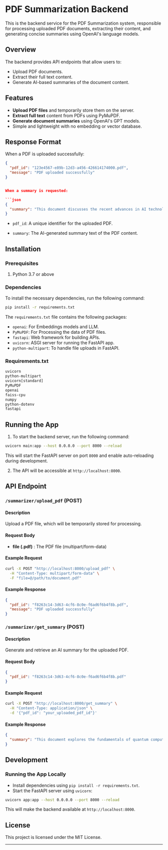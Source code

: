 # PDF Summarization Backend

This is the backend service for the PDF Summarization system, responsible for processing uploaded PDF documents, extracting their content, and generating concise summaries using OpenAI's language models.

## Overview

The backend provides API endpoints that allow users to:

- Upload PDF documents.
- Extract their full text content.
- Generate AI-based summaries of the document content.

## Features

- **Upload PDF files** and temporarily store them on the server.
- **Extract full text** content from PDFs using PyMuPDF.
- **Generate document summaries** using OpenAI's GPT models.
- Simple and lightweight with no embedding or vector database.

## Response Format

When a PDF is uploaded successfully:

```json
{
  "pdf_id": "123e4567-e89b-12d3-a456-426614174000.pdf",
  "message": "PDF uploaded successfully"
}


When a summary is requested:

```json
{
  "summary": "This document discusses the recent advances in AI technology, focusing on natural language processing..."
}

```

- `pdf_id`: A unique identifier for the uploaded PDF.

- `summary`: The AI-generated summary text of the PDF content.



## Installation

### Prerequisites

1. Python 3.7 or above

### Dependencies

To install the necessary dependencies, run the following command:

```bash
pip install -r requirements.txt
```

The `requirements.txt` file contains the following packages:

- `openai`: For Embeddings models and LLM.
- `PyMuPDF`: For Processing the data of PDF files.
- `fastapi`: Web framework for building APIs.
- `uvicorn`: ASGI server for running the FastAPI app.
- `python-multipart`: To handle file uploads in FastAPI.

### Requirements.txt

```txt
uvicorn
python-multipart
uvicorn[standard]
PyMuPDF
openai
faiss-cpu
numpy
python-dotenv
fastapi
```


## Running the App

1. To start the backend server, run the following command:

```bash
uvicorn main:app --host 0.0.0.0 --port 8000 --reload

```

This will start the FastAPI server on port `8000` and enable auto-reloading during development.

2. The API will be accessible at `http://localhost:8000`.

## API Endpoint

### `/summarizer/upload_pdf` (POST)

#### Description

Upload a PDF file, which will be temporarily stored for processing.

#### Request Body

- **file (.pdf)** : The PDF file (multipart/form-data)

#### Example Request

```bash
curl -X POST "http://localhost:8000/upload_pdf" \
  -H "Content-Type: multipart/form-data" \
  -F "file=@/path/to/document.pdf"

```

#### Example Response

```json
{
  "pdf_id": "f8263c14-3d63-4cf6-8c0e-f6ad6f6b4f8b.pdf",
  "message": "PDF uploaded successfully"
}

```

### `/summarizer/get_summary` (POST)

#### Description

Generate and retrieve an AI summary for the uploaded PDF.

#### Request Body
```json
{
  "pdf_id": "f8263c14-3d63-4cf6-8c0e-f6ad6f6b4f8b.pdf"
}

```


#### Example Request

```bash
curl -X POST "http://localhost:8000/get_summary" \
  -H "Content-Type: application/json" \
  -d '{"pdf_id": "your_uploaded_pdf_id"}'

```

#### Example Response

```json
{
  "summary": "This document explores the fundamentals of quantum computing, including key algorithms and potential applications."
}

```

## Development

### Running the App Locally

- Install dependencies using `pip install -r requirements.txt`.
- Start the FastAPI server using `uvicorn`:

```bash
uvicorn app:app --host 0.0.0.0 --port 8000 --reload
```

This will make the backend available at `http://localhost:8000`.



## License

This project is licensed under the MIT License.

---
